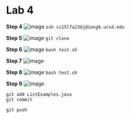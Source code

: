 # Lab 4

**Step 4**
![image]()
```ssh cs15lfa23dj@ieng6.ucsd.edu```



**Step 5**
![image]()
```git clone ```


**Step 6**
![image]()
```bash test.sh```


**Step 7**
![image]()



**Step 8**
![image]()
```bash test.sh```


**Step 9**
![image]()

```
git add ListExamples.java
git commit

git push
```





